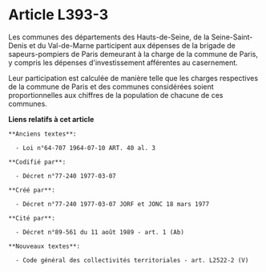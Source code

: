 # Article L393-3

Les communes des départements des Hauts-de-Seine, de la Seine-Saint-Denis et du Val-de-Marne participent aux dépenses de la
brigade de sapeurs-pompiers de Paris demeurant à la charge de la commune de Paris, y compris les dépenses d'investissement
afférentes au casernement.

Leur participation est calculée de manière telle que les charges respectives de la commune de Paris et des communes
considérées soient proportionnelles aux chiffres de la population de chacune de ces communes.

**Liens relatifs à cet article**

	**Anciens textes**:

	  - Loi n°64-707 1964-07-10 ART. 40 al. 3

	**Codifié par**:

	  - Décret n°77-240 1977-03-07

	**Créé par**:

	  - Décret n°77-240 1977-03-07 JORF et JONC 18 mars 1977

	**Cité par**:

	  - Décret n°89-561 du 11 août 1989 - art. 1 (Ab)

	**Nouveaux textes**:

	  - Code général des collectivités territoriales - art. L2522-2 (V)
